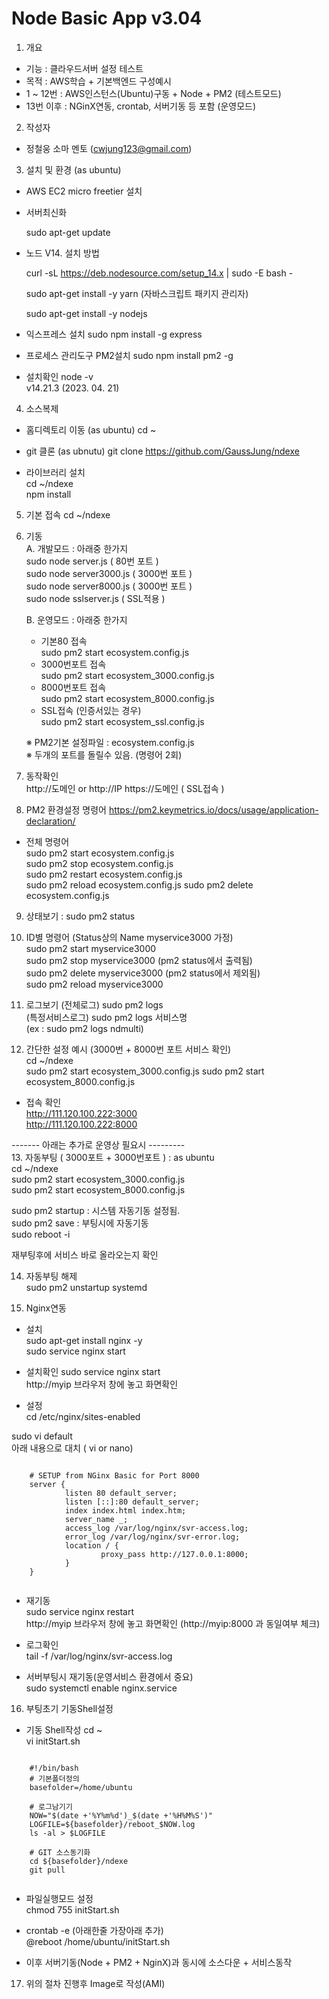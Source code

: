 ﻿# Node Basic App v3.04
1. 개요 
- 기능 : 클라우드서버 설정 테스트  
- 목적 : AWS학습 + 기본백엔드 구성예시  
- 1 ~ 12번  : AWS인스턴스(Ubuntu)구동 + Node + PM2 (테스트모드)
- 13번 이후 : NGinX연동, crontab, 서버기동 등 포함 (운영모드)

2. 작성자   
-  정철웅 소마 멘토 (cwjung123@gmail.com)

3. 설치 및 환경 (as ubuntu) 

- AWS EC2 micro freetier 설치   

- 서버최신화   

  sudo apt-get update

- 노드 V14. 설치 방법 

  curl -sL https://deb.nodesource.com/setup_14.x | sudo -E bash -  

  sudo  apt-get install -y yarn   (자바스크립트 패키지 관리자)

  sudo  apt-get install -y nodejs  

- 익스프레스 설치
sudo npm install -g express
 
- 프로세스 관리도구 PM2설치 
sudo npm install pm2 -g
 
- 설치확인
 node -v    
v14.21.3 (2023. 04. 21)  

 
4. 소스복제 
- 홈디렉토리 이동 (as ubuntu)
cd ~
- git 클론 (as ubnutu)
git clone https://github.com/GaussJung/ndexe 

- 라이브러리 설치     
cd ~/ndexe    
npm install      
 
5. 기본 접속 
  cd ~/ndexe

6. 기동      
    A. 개발모드  : 아래중 한가지    
      sudo node server.js ( 80번 포트 )   
      sudo node server3000.js ( 3000번 포트 )   
      sudo node server8000.js ( 3000번 포트 )   
      sudo node sslserver.js  ( SSL적용 )   

    B. 운영모드  : 아래중 한가지 
    - 기본80 접속  
      sudo pm2 start ecosystem.config.js   
    - 3000번포트 접속     
      sudo pm2 start ecosystem_3000.config.js   
    - 8000번포트 접속     
      sudo pm2 start ecosystem_8000.config.js 
    - SSL접속 (인증서있는 경우)   
      sudo pm2 start ecosystem_ssl.config.js   

    ※ PM2기본 설정파일 :  ecosystem.config.js   
    ※ 두개의 포트를 돌릴수 있음. (명령어 2회)   

7. 동작확인     
http://도메인  or http://IP 
https://도메인 ( SSL접속 )

8. PM2 환경설정 명령어 
https://pm2.keymetrics.io/docs/usage/application-declaration/

- 전체 명령어    
  sudo pm2 start ecosystem.config.js      
  sudo pm2 stop ecosystem.config.js   
  sudo pm2 restart ecosystem.config.js  
  sudo pm2 reload ecosystem.config.js 
  sudo pm2 delete ecosystem.config.js   

9. 상태보기 : sudo pm2 status 

10. ID별 명령어 (Status상의 Name myservice3000 가정)   
  sudo pm2 start myservice3000      
  sudo pm2 stop myservice3000 (pm2 status에서 출력됨)   
  sudo pm2 delete myservice3000  (pm2 status에서 제외됨)  
  sudo pm2 reload myservice3000 
    
11.  로그보기
  (전체로그) sudo pm2 logs    
  (특정서비스로그) sudo pm2 logs 서비스명     
  (ex : sudo pm2 logs ndmulti)    

12. 간단한 설정 예시 (3000번 + 8000번 포트 서비스 확인)   
  cd ~/ndexe  
  sudo pm2 start ecosystem_3000.config.js 
  sudo pm2 start ecosystem_8000.config.js 

- 접속 확인     
  http://111.120.100.222:3000   
  http://111.120.100.222:8000   

------- 아래는 추가로 운영상 필요시 ---------    
13. 자동부팅 ( 3000포트 + 3000번포트 )
: as ubuntu    
  cd ~/ndexe  
  sudo pm2 start ecosystem_3000.config.js     
  sudo pm2 start ecosystem_8000.config.js     
 
  sudo pm2 startup : 시스템 자동기동 설정됨.   
  sudo pm2 save : 부팅시에 자동기동   
  sudo reboot -i    

  재부팅후에 서비스 바로 올라오는지 확인   

14. 자동부팅 해제   
  sudo pm2 unstartup systemd

15. Nginx연동 
  - 설치    
  sudo apt-get install nginx -y    
  sudo service nginx start    

  - 설치확인 
  sudo service nginx start    
  http://myip 브라우저 창에 놓고 화면확인 

  - 설정    
  cd /etc/nginx/sites-enabled    

  sudo vi default   
  아래 내용으로 대치 ( vi or nano)
 <pre><code> 
    # SETUP from NGinx Basic for Port 8000 
    server {
            listen 80 default_server;
            listen [::]:80 default_server;
            index index.html index.htm;
            server_name _;
            access_log /var/log/nginx/svr-access.log;
            error_log /var/log/nginx/svr-error.log;
            location / {
                    proxy_pass http://127.0.0.1:8000;
            }
    }
 </code></pre>
  
   - 재기동    
    sudo service nginx restart    
    http://myip 브라우저 창에 놓고 화면확인 (http://myip:8000 과 동일여부 체크) 
   
   - 로그확인    
    tail -f /var/log/nginx/svr-access.log

   - 서버부팅시 재기동(운영서비스 환경에서 중요)    
    sudo systemctl enable nginx.service  

   16. 부팅초기 기동Shell설정   
   - 기동 Shell작성 
    cd ~  
    vi initStart.sh   
   <pre><code> 
    #!/bin/bash
    # 기본폴더정의 
    basefolder=/home/ubuntu

    # 로그남기기
    NOW="$(date +'%Y%m%d')_$(date +'%H%M%S')"
    LOGFILE=${basefolder}/reboot_$NOW.log
    ls -al > $LOGFILE

    # GIT 소스동기화
    cd ${basefolder}/ndexe
    git pull 
   </code></pre>
   - 파일실행모드 설정    
     chmod 755 initStart.sh   
   - crontab -e     (아래한줄 가장아래 추가)    
     @reboot  /home/ubuntu/initStart.sh   
   
   - 이후 서버기동(Node + PM2 + NginX)과 동시에 소스다운 + 서비스동작     

  17. 위의 절차 진행후 Image로 작성(AMI)